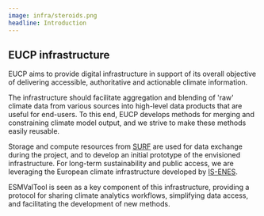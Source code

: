 ```yaml
---
image: infra/steroids.png
headline: Introduction
---
```


## EUCP infrastructure

EUCP aims to provide digital infrastructure in support of its overall objective
of delivering accessible, authoritative and actionable climate information.

The infrastructure should facilitate aggregation and blending of 'raw' climate
data from various sources into high-level data products that are useful for
end-users. To this end, EUCP develops methods for merging and constraining
climate model output, and we strive to make these methods easily reusable.

Storage and compute resources from [SURF](https://www.surf.nl/en) are used for
data exchange during the project, and to develop an initial prototype of the
envisioned infrastructure. For long-term sustainability and public access, we
are leveraging the European climate infrastructure developed by
[IS-ENES](https://portal.enes.org/services).

ESMValTool is seen as a key component of this infrastructure, providing a
protocol for sharing climate analytics workflows, simplifying data access, and
facilitating the development of new methods.
